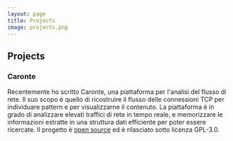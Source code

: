 ```yaml
---
layout: page
title: Projects
image: projects.png
---
```


## Projects

### Caronte
Recentemente ho scritto Caronte, una piattaforma per l'analisi del flusso di rete. Il suo scopo è quello di ricostruire il flusso delle connessioni TCP per individuare pattern e per visualizzarne il contenuto. La piattaforma è in grado di analizzare elevati traffici di rete in tempo reale, e memorizzare le informazioni estratte in una struttura dati efficiente per poter essere ricercate. Il progetto è [open source](https://github.com/eciavatta/caronte) ed è rilasciato sotto licenza GPL-3.0.
